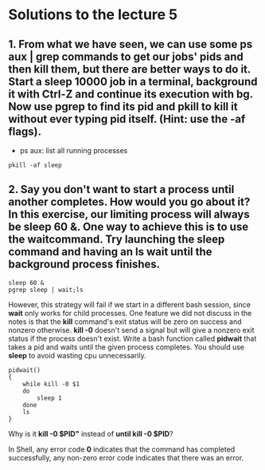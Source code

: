 # Solutions to the lecture 5

## 1. From what we have seen, we can use some **ps aux | grep** commands to get our jobs' pids and then kill them, but there are better ways to do it. Start a **sleep 10000** job in a terminal, background it with **Ctrl-Z** and continue its execution with **bg**. Now use **pgrep** to find its pid and **pkill** to kill it without ever typing pid itself. (Hint: use the **-af** flags).

* ps aux: list all running processes

```shell
pkill -af sleep
```

## 2. Say you don't want to start a process until another completes. How would you go about it? In this exercise, our limiting process will always be **sleep 60 &**. One way to achieve this is to use the **wait**command. Try launching the sleep command and having an **ls** wait until the background process finishes. 

```shell
sleep 60 &
pgrep sleep | wait;ls
```

However, this strategy will fail if we start in a different bash session, since **wait** only works for child processes. One feature we did not discuss in the notes is that the **kill** command's exit status will be zero on success and nonzero otherwise. **kill -0** doesn't send a signal but will give a nonzero exit status if the process doesn't exist. Write a bash function called **pidwait** that takes a pid and waits until the given process completes. You should use **sleep** to avoid wasting cpu unnecessarily. 

```shell
pidwait()
{
    while kill -0 $1
    do
        sleep 1
    done
    ls
}
```

Why is it **kill -0 $PID"** instead of **until kill -0 $PID**?

In Shell, any error code **0** indicates that the command has completed successfully, any non-zero error code indicates that there was an error.

